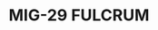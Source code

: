 ---
layout: product
title: "MIG-29 FULCRUM"
price: "3300" 
desc: "Knjiga"
img_path: "/assets/img/DH-004.jpg"
brand: "AMMO"
available: false
special_offer: false
new: true
soon: false
cat: "090000"
subcat: "090100"
subsubcat: "090101"
sifra: "DH-004"
popular: false
---